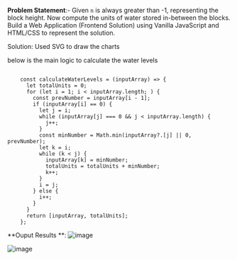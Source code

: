 
**Problem Statement**:- 
Given `n` is always greater than -1, representing the block height. Now compute
the units of water stored in-between the blocks. Build a Web Application
(Frontend Solution) using Vanilla JavaScript and HTML/CSS to represent the
solution.

Solution: Used SVG to draw the charts 

below is the main logic to calculate the water levels

```

    const calculateWaterLevels = (inputArray) => {
      let totalUnits = 0;
      for (let i = 1; i < inputArray.length; ) {
        const prevNumber = inputArray[i - 1];
        if (inputArray[i] == 0) {
          let j = i;
          while (inputArray[j] === 0 && j < inputArray.length) {
            j++;
          }
          const minNumber = Math.min(inputArray?.[j] || 0, prevNumber);
          let k = i;
          while (k < j) {
            inputArray[k] = minNumber;
            totalUnits = totalUnits + minNumber;
            k++;
          }
          i = j;
        } else {
          i++;
        }
      }
      return [inputArray, totalUnits];
    };
```

**Ouput Results **: 
![image](https://github.com/user-attachments/assets/8ab1ad49-bf89-47d2-a590-2edeab07b8b2)

![image](https://github.com/user-attachments/assets/c6b721be-2d6c-4b87-8298-fcf69065fa06)

